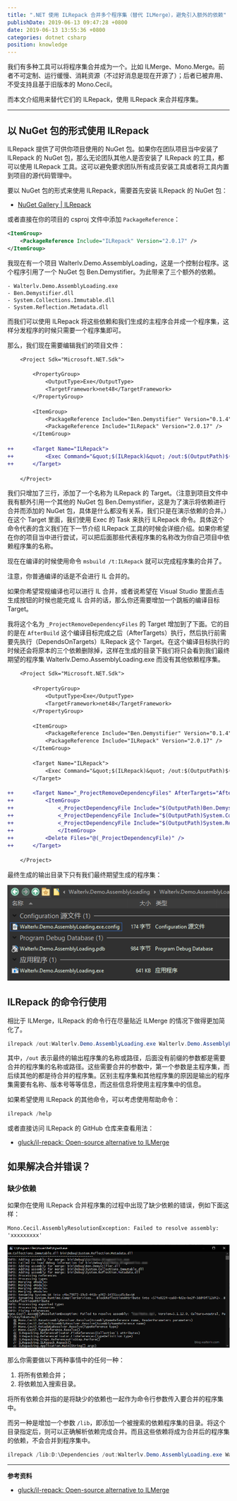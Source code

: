 ```yaml
---
title: ".NET 使用 ILRepack 合并多个程序集（替代 ILMerge），避免引入额外的依赖"
publishDate: 2019-06-13 09:47:28 +0800
date: 2019-06-13 13:55:36 +0800
categories: dotnet csharp
position: knowledge
---
```


我们有多种工具可以将程序集合并成为一个。比如 ILMerge、Mono.Merge。前者不可定制、运行缓慢、消耗资源（不过好消息是现在开源了）；后者已被弃用、不受支持且基于旧版本的 Mono.Cecil。

而本文介绍用来替代它们的 ILRepack，使用 ILRepack 来合并程序集。

---

<div id="toc"></div>

## 以 NuGet 包的形式使用 ILRepack

ILRepack 提供了可供你项目使用的 NuGet 包。如果你在团队项目当中安装了 ILRepack 的 NuGet 包，那么无论团队其他人是否安装了 ILRepack 的工具，都可以使用 ILRepack 工具。这可以避免要求团队所有成员安装工具或者将工具内置到项目的源代码管理中。

要以 NuGet 包的形式来使用 ILRepack，需要首先安装 ILRepack 的 NuGet 包：

- [NuGet Gallery | ILRepack](https://www.nuget.org/packages/ILRepack/)

或者直接在你的项目的 csproj 文件中添加 `PackageReference`：

```xml
<ItemGroup>
    <PackageReference Include="ILRepack" Version="2.0.17" />
</ItemGroup>
```

我现在有一个项目 Walterlv.Demo.AssemblyLoading，这是一个控制台程序。这个程序引用了一个 NuGet 包 Ben.Demystifier。为此带来了三个额外的依赖。

```
- Walterlv.Demo.AssemblyLoading.exe
- Ben.Demystifier.dll
- System.Collections.Immutable.dll
- System.Reflection.Metadata.dll
```

而我们可以使用 ILRepack 将这些依赖和我们生成的主程序合并成一个程序集，这样分发程序的时候只需要一个程序集即可。

那么，我们现在需要编辑我们的项目文件：

```diff
    <Project Sdk="Microsoft.NET.Sdk">

        <PropertyGroup>
            <OutputType>Exe</OutputType>
            <TargetFramework>net48</TargetFramework>
        </PropertyGroup>
        
        <ItemGroup>
            <PackageReference Include="Ben.Demystifier" Version="0.1.4" />
            <PackageReference Include="ILRepack" Version="2.0.17" />
        </ItemGroup>

++      <Target Name="ILRepack">
++          <Exec Command="&quot;$(ILRepack)&quot; /out:$(OutputPath)$(AssemblyName).exe $(OutputPath)$(AssemblyName).exe $(OutputPath)Ben.Demystifier.dll $(OutputPath)System.Collections.Immutable.dll $(OutputPath)System.Reflection.Metadata.dll" />
++      </Target>
    
    </Project>
```

我们只增加了三行，添加了一个名称为 ILRepack 的 Target。（注意到项目文件中我有额外引用一个其他的 NuGet 包 Ben.Demystifier，这是为了演示将依赖进行合并而添加的 NuGet 包，具体是什么都没有关系，我们只是在演示依赖的合并。）在这个 Target 里面，我们使用 Exec 的 Task 来执行 ILRepack 命令。具体这个命令代表的含义我们在下一节介绍 ILRepack 工具的时候会详细介绍。如果你希望在你的项目当中进行尝试，可以把后面那些代表程序集的名称改为你自己项目中依赖程序集的名称。

现在在编译的时候使用命令 `msbuild /t:ILRepack` 就可以完成程序集的合并了。

注意，你普通编译的话是不会进行 IL 合并的。

如果你希望常规编译也可以进行 IL 合并，或者说希望在 Visual Studio 里面点击生成按钮的时候也能完成 IL 合并的话，那么你还需要增加一个跳板的编译目标 Target。

我将这个名为 `_ProjectRemoveDependencyFiles` 的 Target 增加到了下面。它的目的是在 `AfterBuild` 这个编译目标完成之后（AfterTargets）执行，然后执行前需要先执行（DependsOnTargets）ILRepack 这个 Target。在这个编译目标执行的时候还会将原本的三个依赖删除掉，这样在生成的目录下我们将只会看到我们最终期望的程序集 Walterlv.Demo.AssemblyLoading.exe 而没有其他依赖程序集。

```diff
    <Project Sdk="Microsoft.NET.Sdk">

        <PropertyGroup>
            <OutputType>Exe</OutputType>
            <TargetFramework>net48</TargetFramework>
        </PropertyGroup>

        <ItemGroup>
            <PackageReference Include="Ben.Demystifier" Version="0.1.4" />
            <PackageReference Include="ILRepack" Version="2.0.17" />
        </ItemGroup>

        <Target Name="ILRepack">
            <Exec Command="&quot;$(ILRepack)&quot; /out:$(OutputPath)$(AssemblyName).exe $(OutputPath)$(AssemblyName).exe $(OutputPath)Ben.Demystifier.dll $(OutputPath)System.Collections.Immutable.dll $(OutputPath)System.Reflection.Metadata.dll" />
        </Target>

++      <Target Name="_ProjectRemoveDependencyFiles" AfterTargets="AfterBuild" DependsOnTargets="ILRepack">
++          <ItemGroup>
++              <_ProjectDependencyFile Include="$(OutputPath)Ben.Demystifier.dll" />
++              <_ProjectDependencyFile Include="$(OutputPath)System.Collections.Immutable.dll" />
++              <_ProjectDependencyFile Include="$(OutputPath)System.Reflection.Metadata.dll" />
++              </ItemGroup>
++          <Delete Files="@(_ProjectDependencyFile)" />
++      </Target>

    </Project>
```

最终生成的输出目录下只有我们最终期望生成的程序集：

![最终生成的程序集](/static/posts/2019-06-13-09-30-59.png)

## ILRepack 的命令行使用

相比于 ILMerge，ILRepack 的命令行在尽量贴近 ILMerge 的情况下做得更加简化了。

```powershell
ilrepack /out:Walterlv.Demo.AssemblyLoading.exe Walterlv.Demo.AssemblyLoading.exe Ben.Demystifier.dll System.Collections.Immutable.dll System.Reflection.Metadata.dll
```

其中，`/out` 表示最终的输出程序集的名称或路径，后面没有前缀的参数都是需要合并的程序集的名称或路径。这些需要合并的参数中，第一个参数是主程序集，而后续其他的都是待合并的程序集。区别主程序集和其他程序集的原因是输出的程序集需要有名称、版本号等等信息，而这些信息将使用主程序集中的信息。

如果希望使用 ILRepack 的其他命令，可以考虑使用帮助命令：

```powershell
ilrepack /help
```

或者直接访问 ILRepack 的 GitHub 仓库来查看用法：

- [gluck/il-repack: Open-source alternative to ILMerge](https://github.com/gluck/il-repack)

## 如果解决合并错误？

### 缺少依赖

如果你在使用 ILRepack 合并程序集的过程中出现了缺少依赖的错误，例如下面这样：

```
Mono.Cecil.AssemblyResolutionException: Failed to resolve assembly: 'xxxxxxxxx'
```

![缺少依赖错误提示](/static/posts/2019-06-13-13-51-42.png)

那么你需要做以下两种事情中的任何一种：

1. 将所有依赖合并；
1. 将依赖加入搜索目录。

将所有依赖合并指的是将缺少的依赖也一起作为命令行参数传入要合并的程序集中。

而另一种是增加一个参数 `/lib`，即添加一个被搜索的依赖程序集的目录。将这个目录指定后，则可以正确解析依赖完成合并。而且这些依赖将成为合并后的程序集的依赖，不会合并到程序集中。

```powershell
ilrepack /lib:D:\Dependencies /out:Walterlv.Demo.AssemblyLoading.exe Walterlv.Demo.AssemblyLoading.exe Ben.Demystifier.dll System.Collections.Immutable.dll System.Reflection.Metadata.dll
```

---

**参考资料**

- [gluck/il-repack: Open-source alternative to ILMerge](https://github.com/gluck/il-repack)
